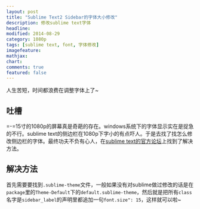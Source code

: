 ```yaml
---
layout: post
title: "Sublime Text2 Sidebar的字体大小修改"
description: 修改sublime text字体
headline: 
modified: 2014-08-29
category: 1080p
tags: [sublime text, font, 字体修改]
imagefeature: 
mathjax: 
chart: 
comments: true
featured: false
---
```


人生苦短，时间都浪费在调整字体上了~

## 吐槽

=-=15寸的1080p的屏幕真是奇葩的存在。windows系统下的字体显示实在是捉急的不行。sublime text的侧边栏在1080p下字小的有点吓人。于是去找了找怎么修改侧边栏的字体。最终功夫不负有心人，在[sublime text的官方论坛](http://www.sublimetext.com/forum/viewtopic.php?f=2&t=4799)上找到了解决方法。

## 解决方法

首先需要要找到`.sublime-theme`文件，一般如果没有对sublime做过修改的话是在`package`里的`Theme-Default`下的`default.sublime-theme`，然后就是把所有`class`名字是`sidebar_label`的声明里都追加一句`font.size": 15`，这样就可以啦~